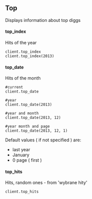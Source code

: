 ## Top

Displays information about top diggs

#### top_index

Hits of the year

```
client.top_index
client.top_index(2013)
```

#### top_date

Hits of the month

```
#current
client.top_date

#year
client.top_date(2013)

#year and month
client.top_date(2013, 12)

#year month and page
client.top_date(2013, 12, 1)
```

Default values ( if not specified ) are:
- last year
- January
- 0 page ( first )


#### top_hits

Hits, random ones - from 'wybrane hity'

```
client.top_hits
```
